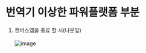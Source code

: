 # 번역기 이상한 파워플랫폼 부분

1. 캔버스앱을 종료 할 시(나뭇잎)<br><br>![image](https://user-images.githubusercontent.com/39551265/163673767-9093c395-3767-495e-806c-02e9d395ba91.png)<br>